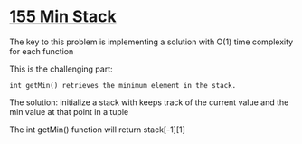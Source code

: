 # [155 Min Stack](https://leetcode.com/problems/min-stack/description/)

The key to this problem is implementing a solution with O(1) time complexity for each function 

This is the challenging part: 
```
int getMin() retrieves the minimum element in the stack.
```

The solution: initialize a stack with keeps track of the current value and the min value at that point in a tuple 

The int getMin() function will return stack[-1][1]